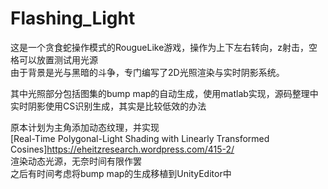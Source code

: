 # Flashing_Light
这是一个贪食蛇操作模式的RougueLike游戏，操作为上下左右转向，z射击，空格可以放置测试用光源  
由于背景是光与黑暗的斗争，专门编写了2D光照渲染与实时阴影系统。  

其中光照部分包括图集的bump map的自动生成，使用matlab实现，源码整理中  
实时阴影使用CS识别生成，其实是比较低效的办法   
  
原本计划为主角添加动态纹理，并实现  
[Real-Time Polygonal-Light Shading with Linearly Transformed Cosines]https://eheitzresearch.wordpress.com/415-2/  
渲染动态光源，无奈时间有限作罢  
之后有时间考虑将bump map的生成移植到UnityEditor中
